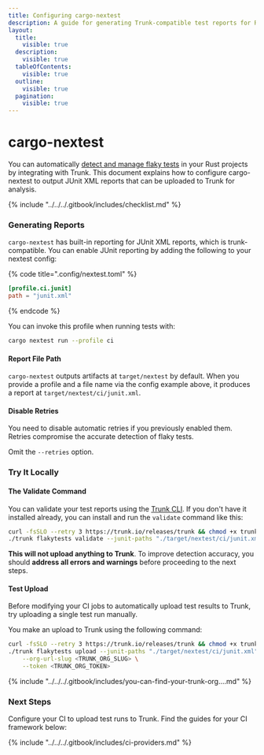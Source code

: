 ```yaml
---
title: Configuring cargo-nextest
description: A guide for generating Trunk-compatible test reports for Rust
layout:
  title:
    visible: true
  description:
    visible: true
  tableOfContents:
    visible: true
  outline:
    visible: true
  pagination:
    visible: true
---
```


# cargo-nextest

You can automatically [detect and manage flaky tests](../../detection.md) in your Rust projects by integrating with Trunk. This document explains how to configure cargo-nextest to output JUnit XML reports that can be uploaded to Trunk for analysis.

{% include "../../../.gitbook/includes/checklist.md" %}

### Generating Reports

`cargo-nextest` has built-in reporting for JUnit XML reports, which is trunk-compatible. You can enable JUnit reporting by adding the following to your nextest config:

{% code title=".config/nextest.toml" %}
```toml
[profile.ci.junit]
path = "junit.xml"
```
{% endcode %}

You can invoke this profile when running tests with:

```sh
cargo nextest run --profile ci
```

#### Report File Path

`cargo-nextest` outputs artifacts at `target/nextest` by default. When you provide a profile and a file name via the config example above, it produces a report at `target/nextest/ci/junit.xml`.&#x20;

#### Disable Retries

You need to disable automatic retries if you previously enabled them. Retries compromise the accurate detection of flaky tests.&#x20;

Omit the `--retries` option.

### Try It Locally

#### The Validate Command

You can validate your test reports using the [Trunk CLI](../../uploader.md). If you don't have it installed already, you can install and run the `validate` command like this:

```sh
curl -fsSLO --retry 3 https://trunk.io/releases/trunk && chmod +x trunk
./trunk flakytests validate --junit-paths "./target/nextest/ci/junit.xml"
```

**This will not upload anything to Trunk**. To improve detection accuracy, you should **address all errors and warnings** before proceeding to the next steps.

#### Test Upload

Before modifying your CI jobs to automatically upload test results to Trunk, try uploading a single test run manually.

You make an upload to Trunk using the following command:

```sh
curl -fsSLO --retry 3 https://trunk.io/releases/trunk && chmod +x trunk
./trunk flakytests upload --junit-paths "./target/nextest/ci/junit.xml" \
    --org-url-slug <TRUNK_ORG_SLUG> \
    --token <TRUNK_ORG_TOKEN>
```

{% include "../../../.gitbook/includes/you-can-find-your-trunk-org....md" %}

### Next Steps

Configure your CI to upload test runs to Trunk. Find the guides for your CI framework below:

{% include "../../../.gitbook/includes/ci-providers.md" %}

